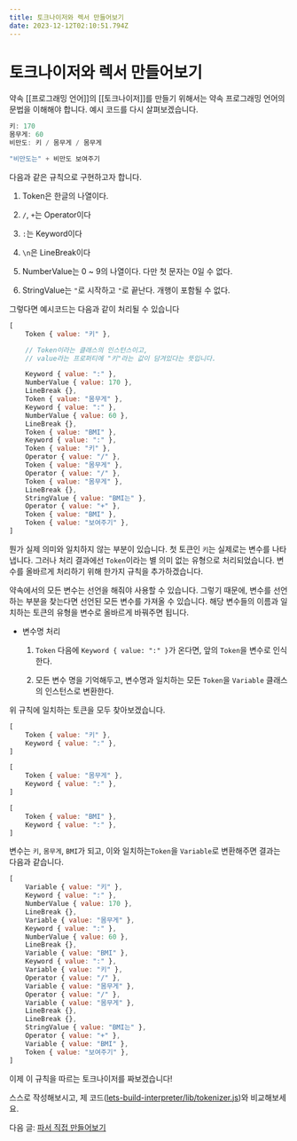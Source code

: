 ```yaml
---
title: 토크나이저와 렉서 만들어보기
date: 2023-12-12T02:10:51.794Z
---
```


# 토크나이저와 렉서 만들어보기

약속 [[프로그래밍 언어]]의 [[토크나이저]]를 만들기 위해서는 약속 프로그래밍 언어의 문법을 이해해야 합니다. 예시 코드를 다시 살펴보겠습니다.

```javascript
키: 170
몸무게: 60
비만도: 키 / 몸무게 / 몸무게

"비만도는" + 비만도 보여주기
```

다음과 같은 규칙으로 구현하고자 합니다.

1. Token은 한글의 나열이다.

2. `/`, `+`는 Operator이다

3. `:`는 Keyword이다

4. `\n`은 LineBreak이다

5. NumberValue는 0 \~ 9의 나열이다. 다만 첫 문자는 0일 수 없다.

6. StringValue는 `"`로 시작하고 `"`로 끝난다. 개행이 포함될 수 없다.

그렇다면 예시코드는 다음과 같이 처리될 수 있습니다

```javascript
[
    Token { value: "키" },

    // Token이라는 클래스의 인스턴스이고,
    // value라는 프로퍼티에 "키"라는 값이 담겨있다는 뜻입니다.

    Keyword { value: ":" },
    NumberValue { value: 170 },
    LineBreak {},
    Token { value: "몸무게" },
    Keyword { value: ":" },
    NumberValue { value: 60 },
    LineBreak {},
    Token { value: "BMI" },
    Keyword { value: ":" },
    Token { value: "키" },
    Operator { value: "/" },
    Token { value: "몸무게" },
    Operator { value: "/" },
    Token { value: "몸무게" },
    LineBreak {},
    StringValue { value: "BMI는" },
    Operator { value: "+" },
    Token { value: "BMI" },
    Token { value: "보여주기" },
]
```

뭔가 실제 의미와 일치하지 않는 부분이 있습니다. 첫 토큰인 `키`는 실제로는 변수를 나타냅니다. 그러나 처리 결과에선 `Token`이라는 별 의미 없는 유형으로 처리되었습니다. 변수를 올바르게 처리하기 위해 한가지 규칙을 추가하겠습니다.

약속에서의 모든 변수는 선언을 해줘야 사용할 수 있습니다. 그렇기 때문에, 변수를 선언하는 부분을 찾는다면 선언된 모든 변수를 가져올 수 있습니다. 해당 변수들의 이름과 일치하는 토큰의 유형을 변수로 올바르게 바꿔주면 됩니다.

- 변수명 처리

  1. `Token` 다음에 `Keyword { value: ":" }`가 온다면, 앞의 `Token`을 변수로 인식한다.

  2. 모든 변수 명을 기억해두고, 변수명과 일치하는 모든 `Token`을 `Variable` 클래스의 인스턴스로 변환한다.

위 규칙에 일치하는 토큰을 모두 찾아보겠습니다.

```javascript
[
    Token { value: "키" },
    Keyword { value: ":" },
]
```

```javascript
[
    Token { value: "몸무게" },
    Keyword { value: ":" },
]
```

```javascript
[
    Token { value: "BMI" },
    Keyword { value: ":" },
]
```

변수는 `키`, `몸무게`, `BMI`가 되고, 이와 일치하는`Token`을 `Variable`로 변환해주면 결과는 다음과 같습니다.

```javascript
[
    Variable { value: "키" },
    Keyword { value: ":" },
    NumberValue { value: 170 },
    LineBreak {},
    Variable { value: "몸무게" },
    Keyword { value: ":" },
    NumberValue { value: 60 },
    LineBreak {},
    Variable { value: "BMI" },
    Keyword { value: ":" },
    Variable { value: "키" },
    Operator { value: "/" },
    Variable { value: "몸무게" },
    Operator { value: "/" },
    Variable { value: "몸무게" },
    LineBreak {},
    LineBreak {},
    StringValue { value: "BMI는" },
    Operator { value: "+" },
    Variable { value: "BMI" },
    Token { value: "보여주기" },
]
```

이제 이 규칙을 따르는 토크나이저를 짜보겠습니다!

스스로 작성해보시고, 제 코드([lets-build-interpreter/lib/tokenizer.js](https://github.com/rycont/lets-build-interpreter/blob/main/lib/tokenizer.js))와 비교해보세요.

다음 글: [파서 직접 만들어보기](yaksok-ts-parser)
